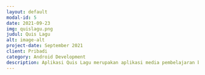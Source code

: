 ```yaml
---
layout: default
modal-id: 5
date: 2021-09-23
img: quislagu.png
judul: Quis Lagu
alt: image-alt
project-date: September 2021
client: Pribadi
category: Android Development
description: Aplikasi Quis Lagu merupakan aplikasi media pembelajaran bagi anak-anak, aplikasi ini memiliki audio yang dapat diputar, dan soal-soal dalam lagu ini merupakan lagu daerah se-Indonesia. Sehingga harapannya bagi anak-anak yang memainkan handpone dan menggunakan aplikasi ini dapat bertambah pengetahuannya mengenai lagu daerah. Aplikasi ini dibangun sebagai syarat salah satu syarat lulus dalam proses perkuliahan. Dalam aplikasi ini sudah menggunakan database realtime milik firebase.
---
```

